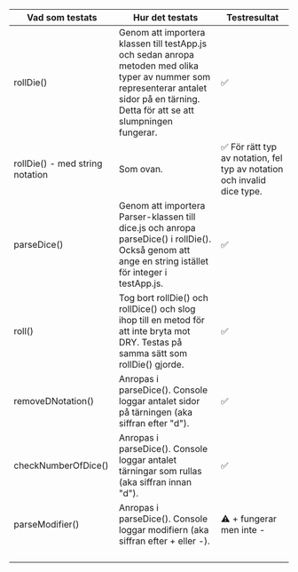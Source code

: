 | Vad som testats | Hur det testats | Testresultat |
| --------------- | --------------- | ------------ |
| rollDie()       | Genom att importera klassen till testApp.js och sedan anropa metoden med olika typer av nummer som representerar antalet sidor på en tärning. Detta för att se att slumpningen fungerar. | ✅ |
| rollDie() - med string notation | Som ovan. | ✅ För rätt typ av notation, fel typ av notation och invalid dice type. |
| parseDice()     | Genom att importera Parser-klassen till dice.js och anropa parseDice() i rollDie(). Också genom att ange en string istället för integer i testApp.js. | ✅ |
| roll()          | Tog bort rollDie() och rollDice() och slog ihop till en metod för att inte bryta mot DRY. Testas på samma sätt som rollDie() gjorde. | ✅ |
| removeDNotation() | Anropas i parseDice(). Console loggar antalet sidor på tärningen (aka siffran efter "d"). | ✅ |
| checkNumberOfDice() | Anropas i parseDice(). Console loggar antalet tärningar som rullas (aka siffran innan "d"). | ✅ |
| parseModifier() | Anropas i parseDice(). Console loggar modifiern (aka siffran efter + eller -). | ⚠️ + fungerar men inte - |
|                 |                 |              |
|                 |                 |              |
|                 |                 |              |
|                 |                 |              |